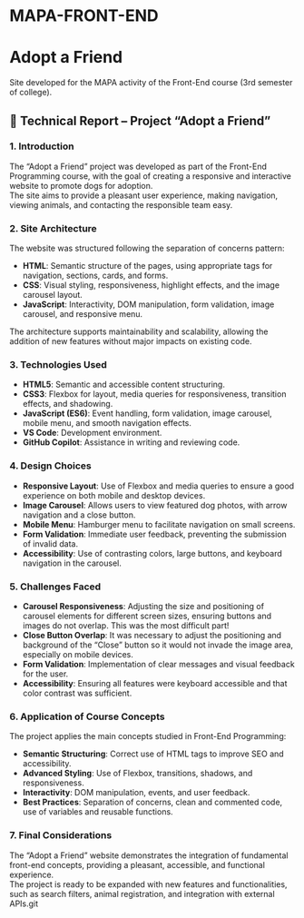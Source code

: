 # MAPA-FRONT-END

# Adopt a Friend

Site developed for the MAPA activity of the Front-End course (3rd semester of college).

## 📄 Technical Report – Project “Adopt a Friend”

### 1. Introduction
The “Adopt a Friend” project was developed as part of the Front-End Programming course, with the goal of creating a responsive and interactive website to promote dogs for adoption.  
The site aims to provide a pleasant user experience, making navigation, viewing animals, and contacting the responsible team easy.

### 2. Site Architecture
The website was structured following the separation of concerns pattern:
- **HTML**: Semantic structure of the pages, using appropriate tags for navigation, sections, cards, and forms.
- **CSS**: Visual styling, responsiveness, highlight effects, and the image carousel layout.
- **JavaScript**: Interactivity, DOM manipulation, form validation, image carousel, and responsive menu.

The architecture supports maintainability and scalability, allowing the addition of new features without major impacts on existing code.

### 3. Technologies Used
- **HTML5**: Semantic and accessible content structuring.
- **CSS3**: Flexbox for layout, media queries for responsiveness, transition effects, and shadowing.
- **JavaScript (ES6)**: Event handling, form validation, image carousel, mobile menu, and smooth navigation effects.
- **VS Code**: Development environment.
- **GitHub Copilot**: Assistance in writing and reviewing code.

### 4. Design Choices
- **Responsive Layout**: Use of Flexbox and media queries to ensure a good experience on both mobile and desktop devices.
- **Image Carousel**: Allows users to view featured dog photos, with arrow navigation and a close button.
- **Mobile Menu**: Hamburger menu to facilitate navigation on small screens.
- **Form Validation**: Immediate user feedback, preventing the submission of invalid data.
- **Accessibility**: Use of contrasting colors, large buttons, and keyboard navigation in the carousel.

### 5. Challenges Faced
- **Carousel Responsiveness**: Adjusting the size and positioning of carousel elements for different screen sizes, ensuring buttons and images do not overlap. This was the most difficult part!
- **Close Button Overlap**: It was necessary to adjust the positioning and background of the “Close” button so it would not invade the image area, especially on mobile devices.
- **Form Validation**: Implementation of clear messages and visual feedback for the user.
- **Accessibility**: Ensuring all features were keyboard accessible and that color contrast was sufficient.

### 6. Application of Course Concepts
The project applies the main concepts studied in Front-End Programming:
- **Semantic Structuring**: Correct use of HTML tags to improve SEO and accessibility.
- **Advanced Styling**: Use of Flexbox, transitions, shadows, and responsiveness.
- **Interactivity**: DOM manipulation, events, and user feedback.
- **Best Practices**: Separation of concerns, clean and commented code, use of variables and reusable functions.

### 7. Final Considerations
The “Adopt a Friend” website demonstrates the integration of fundamental front-end concepts, providing a pleasant, accessible, and functional experience.  
The project is ready to be expanded with new features and functionalities, such as search filters, animal registration, and integration with external APIs.git